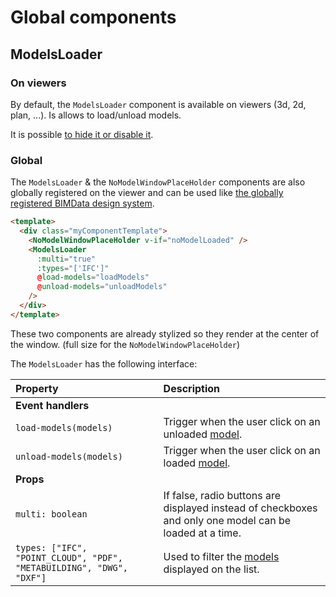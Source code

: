# Global components

## ModelsLoader

### On viewers

By default, the `ModelsLoader` component is available on viewers (3d, 2d, plan, ...). Is allows to load/unload models.

It is possible [to hide it or disable it](./native_plugins.html#viewer-plugins).

### Global

The `ModelsLoader` & the `NoModelWindowPlaceHolder` components are also globally registered on the viewer and can be used like [the globally registered BIMData design system](/viewer/customize_the_ui.html#embed-design-system).

```html
<template>
  <div class="myComponentTemplate">
    <NoModelWindowPlaceHolder v-if="noModelLoaded" />
    <ModelsLoader
      :multi="true"
      :types="['IFC']"
      @load-models="loadModels"
      @unload-models="unloadModels"
    />
  </div>
</template>
```

These two components are already stylized so they render at the center of the window. (full size for the `NoModelWindowPlaceHolder`)

The `ModelsLoader` has the following interface:

| Property                                                             | Description                                                                                             |
| :------------------------------------------------------------------- | :------------------------------------------------------------------------------------------------------ |
| **Event handlers**                                                   |                                                                                                         |
| `load-models(models)`                                                | Trigger when the user click on an unloaded [model](/viewer/reference/state.html#model).                                                       |
| `unload-models(models)`                                              | Trigger when the user click on an loaded [model](/viewer/reference/state.html#model).                                                         |
| **Props**                                                            |                                                                                                         |
| `multi: boolean`                                                     | If false, radio buttons are displayed instead of checkboxes and only one model can be loaded at a time. |
| `types: ["IFC", "POINT_CLOUD", "PDF", "METABUILDING", "DWG", "DXF"]` | Used to filter the [models](/viewer/reference/state.html#model) displayed on the list.                                                        |
